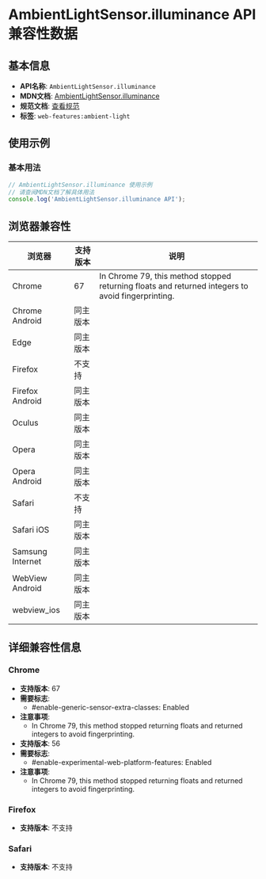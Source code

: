 # AmbientLightSensor.illuminance API 兼容性数据

## 基本信息

- **API名称**: `AmbientLightSensor.illuminance`
- **MDN文档**: [AmbientLightSensor.illuminance](https://developer.mozilla.org/docs/Web/API/AmbientLightSensor/illuminance)
- **规范文档**: [查看规范](https://w3c.github.io/ambient-light/#ambient-light-sensor-reading-attribute)
- **标签**: `web-features:ambient-light`

## 使用示例

### 基本用法

```javascript
// AmbientLightSensor.illuminance 使用示例
// 请查阅MDN文档了解具体用法
console.log('AmbientLightSensor.illuminance API');
```

## 浏览器兼容性

| 浏览器 | 支持版本 | 说明 |
|--------|----------|------|
| Chrome | 67 | In Chrome 79, this method stopped returning floats and returned integers to avoid fingerprinting. |
| Chrome Android | 同主版本 |  |
| Edge | 同主版本 |  |
| Firefox | 不支持 |  |
| Firefox Android | 同主版本 |  |
| Oculus | 同主版本 |  |
| Opera | 同主版本 |  |
| Opera Android | 同主版本 |  |
| Safari | 不支持 |  |
| Safari iOS | 同主版本 |  |
| Samsung Internet | 同主版本 |  |
| WebView Android | 同主版本 |  |
| webview_ios | 同主版本 |  |

## 详细兼容性信息

### Chrome

- **支持版本**: 67
- **需要标志**: 
  - #enable-generic-sensor-extra-classes: Enabled
- **注意事项**:
  - In Chrome 79, this method stopped returning floats and returned integers to avoid fingerprinting.
- **支持版本**: 56
- **需要标志**: 
  - #enable-experimental-web-platform-features: Enabled
- **注意事项**:
  - In Chrome 79, this method stopped returning floats and returned integers to avoid fingerprinting.

### Firefox

- **支持版本**: 不支持

### Safari

- **支持版本**: 不支持

